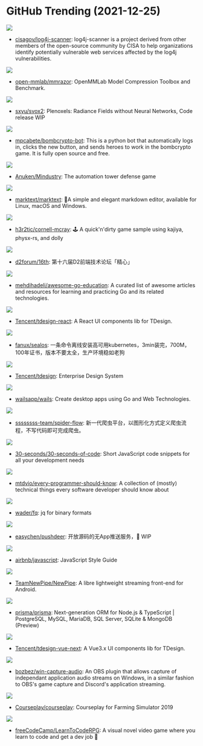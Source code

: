 # GitHub Trending (2021-12-25)

![](https://img.shields.io/badge/Java-New%20136-green?style=flat-square&logo=appveyor)
- [cisagov/log4j-scanner](https://github.com/cisagov/log4j-scanner): log4j-scanner is a project derived from other members of the open-source community by CISA to help organizations identify potentially vulnerable web services affected by the log4j vulnerabilities.

![](https://img.shields.io/badge/Python-New%2037-green?style=flat-square&logo=appveyor)
- [open-mmlab/mmrazor](https://github.com/open-mmlab/mmrazor): OpenMMLab Model Compression Toolbox and Benchmark.

![](https://img.shields.io/badge/Python-New%2071-green?style=flat-square&logo=appveyor)
- [sxyu/svox2](https://github.com/sxyu/svox2): Plenoxels: Radiance Fields without Neural Networks, Code release WIP

![](https://img.shields.io/badge/Python-New%2025-green?style=flat-square&logo=appveyor)
- [mpcabete/bombcrypto-bot](https://github.com/mpcabete/bombcrypto-bot): This is a python bot that automatically logs in, clicks the new button, and sends heroes to work in the bombcrypto game. It is fully open source and free.

![](https://img.shields.io/badge/Java-New%2035-green?style=flat-square&logo=appveyor)
- [Anuken/Mindustry](https://github.com/Anuken/Mindustry): The automation tower defense game

![](https://img.shields.io/badge/JavaScript-New%20213-green?style=flat-square&logo=appveyor)
- [marktext/marktext](https://github.com/marktext/marktext): 📝A simple and elegant markdown editor, available for Linux, macOS and Windows.

![](https://img.shields.io/badge/Rust-New%2051-green?style=flat-square&logo=appveyor)
- [h3r2tic/cornell-mcray](https://github.com/h3r2tic/cornell-mcray): 🕹 A quick'n'dirty game sample using kajiya, physx-rs, and dolly

![](https://img.shields.io/badge/none-New%2011-green?style=flat-square&logo=appveyor)
- [d2forum/16th](https://github.com/d2forum/16th): 第十六届D2前端技术论坛「精心」

![](https://img.shields.io/badge/Go-New%2062-green?style=flat-square&logo=appveyor)
- [mehdihadeli/awesome-go-education](https://github.com/mehdihadeli/awesome-go-education): A curated list of awesome articles and resources for learning and practicing Go and its related technologies.

![](https://img.shields.io/badge/TypeScript-New%2031-green?style=flat-square&logo=appveyor)
- [Tencent/tdesign-react](https://github.com/Tencent/tdesign-react): A React UI components lib for TDesign.

![](https://img.shields.io/badge/Go-New%2059-green?style=flat-square&logo=appveyor)
- [fanux/sealos](https://github.com/fanux/sealos): 一条命令离线安装高可用kubernetes，3min装完，700M，100年证书，版本不要太全，生产环境稳如老狗

![](https://img.shields.io/badge/none-New%20187-green?style=flat-square&logo=appveyor)
- [Tencent/tdesign](https://github.com/Tencent/tdesign): Enterprise Design System

![](https://img.shields.io/badge/Go-New%2020-green?style=flat-square&logo=appveyor)
- [wailsapp/wails](https://github.com/wailsapp/wails): Create desktop apps using Go and Web Technologies.

![](https://img.shields.io/badge/Java-New%2072-green?style=flat-square&logo=appveyor)
- [ssssssss-team/spider-flow](https://github.com/ssssssss-team/spider-flow): 新一代爬虫平台，以图形化方式定义爬虫流程，不写代码即可完成爬虫。

![](https://img.shields.io/badge/JavaScript-New%20212-green?style=flat-square&logo=appveyor)
- [30-seconds/30-seconds-of-code](https://github.com/30-seconds/30-seconds-of-code): Short JavaScript code snippets for all your development needs

![](https://img.shields.io/badge/none-New%20333-green?style=flat-square&logo=appveyor)
- [mtdvio/every-programmer-should-know](https://github.com/mtdvio/every-programmer-should-know): A collection of (mostly) technical things every software developer should know about

![](https://img.shields.io/badge/Go-New%20305-green?style=flat-square&logo=appveyor)
- [wader/fq](https://github.com/wader/fq): jq for binary formats

![](https://img.shields.io/badge/PHP-New%2030-green?style=flat-square&logo=appveyor)
- [easychen/pushdeer](https://github.com/easychen/pushdeer): 开放源码的无App推送服务，🚧 WIP

![](https://img.shields.io/badge/JavaScript-New%20123-green?style=flat-square&logo=appveyor)
- [airbnb/javascript](https://github.com/airbnb/javascript): JavaScript Style Guide

![](https://img.shields.io/badge/Java-New%2024-green?style=flat-square&logo=appveyor)
- [TeamNewPipe/NewPipe](https://github.com/TeamNewPipe/NewPipe): A libre lightweight streaming front-end for Android.

![](https://img.shields.io/badge/TypeScript-New%20165-green?style=flat-square&logo=appveyor)
- [prisma/prisma](https://github.com/prisma/prisma): Next-generation ORM for Node.js & TypeScript | PostgreSQL, MySQL, MariaDB, SQL Server, SQLite & MongoDB (Preview)

![](https://img.shields.io/badge/TypeScript-New%2024-green?style=flat-square&logo=appveyor)
- [Tencent/tdesign-vue-next](https://github.com/Tencent/tdesign-vue-next): A Vue3.x UI components lib for TDesign.

![](https://img.shields.io/badge/C%2B%2B-New%2023-green?style=flat-square&logo=appveyor)
- [bozbez/win-capture-audio](https://github.com/bozbez/win-capture-audio): An OBS plugin that allows capture of independant application audio streams on Windows, in a similar fashion to OBS's game capture and Discord's application streaming.

![](https://img.shields.io/badge/Lua-New%2010-green?style=flat-square&logo=appveyor)
- [Courseplay/courseplay](https://github.com/Courseplay/courseplay): Courseplay for Farming Simulator 2019

![](https://img.shields.io/badge/Ren'Py-New%2074-green?style=flat-square&logo=appveyor)
- [freeCodeCamp/LearnToCodeRPG](https://github.com/freeCodeCamp/LearnToCodeRPG): A visual novel video game where you learn to code and get a dev job 🎯

